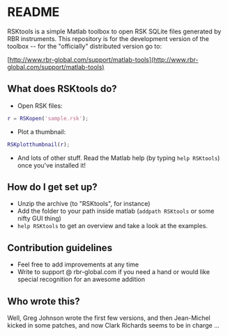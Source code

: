 # README

RSKtools is a simple Matlab toolbox to open RSK SQLite files generated
by RBR instruments. This repository is for the development version of
the toolbox -- for the "officially" distributed version go to:

[http://www.rbr-global.com/support/matlab-tools](http://www.rbr-global.com/support/matlab-tools)

## What does RSKtools do?

* Open RSK files:
```matlab
r = RSKopen('sample.rsk');
```

* Plot a thumbnail:
```matlab
RSKplotthumbnail(r);
```

* And lots of other stuff.  Read the Matlab help (by typing `help RSKtools`) once you've installed it!

## How do I get set up?

* Unzip the archive (to "RSKtools", for instance)
* Add the folder to your path inside matlab (`addpath RSKtools` or some nifty GUI thing)
* `help RSKtools` to get an overview and take a look at the examples.

## Contribution guidelines

* Feel free to add improvements at any time
* Write to support @ rbr-global.com if you need a hand or would like special recognition for an awesome addition

## Who wrote this?

Well, Greg Johnson wrote the first few versions, and then Jean-Michel kicked in some patches, and now Clark Richards seems to be in charge ...
